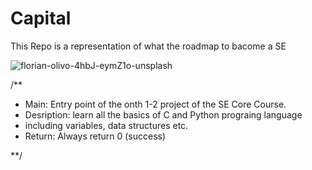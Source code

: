 # Capital

This Repo is a representation  of what the  roadmap to bacome a SE

![florian-olivo-4hbJ-eymZ1o-unsplash](https://github.com/Matidza/Capital/assets/125007667/faf81426-7966-4f0b-a3ae-5826c9bd8d8e)


/**
  * Main: Entry point of the onth 1-2 project of the SE Core Course.
  * Desription: learn all the basics of C and Python prograing language
  * including variables, data structures etc.
  * Return: Always return 0 (success)

**/
